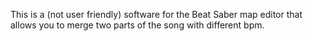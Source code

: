 This is a (not user friendly) software for the Beat Saber map editor that allows you to merge two parts of the song with different bpm.
